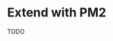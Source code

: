 # Extend with PM2

<!--
https://dykraf.com/blog/deploying-nextjs-web-application-with-pm2
-->

TODO
